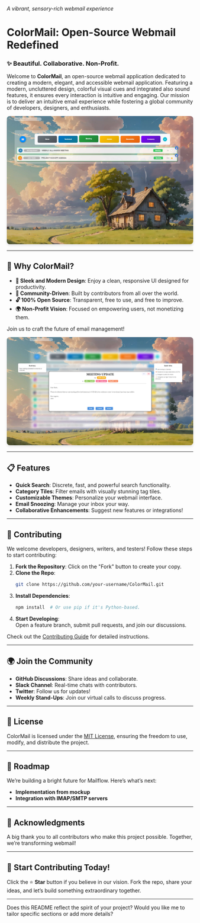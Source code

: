 *A vibrant, sensory-rich webmail experience*

# **ColorMail: Open-Source Webmail Redefined**

### ✨ **Beautiful. Collaborative. Non-Profit.**

Welcome to **ColorMail**, an open-source webmail application dedicated to creating a modern, elegant, and accessible webmail application. 
Featuring a modern, uncluttered design, colorful visual cues and integrated also sound features, it ensures every interaction is intuitive and engaging.
Our mission is to deliver an intuitive email experience while fostering a global community of developers, designers, and enthusiasts.


<p align="center">
  <img src="screenshots/WebMailSelection.jpg" alt="Selection of mails" style="max-width: 100%; height: auto; border-radius: 8px; box-shadow: 0px 4px 6px rgba(0, 0, 0, 0.1);">
</p>

---

## 🌟 **Why ColorMail?**

- **🚀 Sleek and Modern Design**: Enjoy a clean, responsive UI designed for productivity.  
- **🤝 Community-Driven**: Built by contributors from all over the world.  
- **🔓 100% Open Source**: Transparent, free to use, and free to improve.  
- **🌍 Non-Profit Vision**: Focused on empowering users, not monetizing them.  

Join us to craft the future of email management!



<p align="center">
  <img src="screenshots/ScreenCapture_Message.jpg" alt="A single mail" style="max-width: 100%; height: auto; border-radius: 8px; box-shadow: 0px 4px 6px rgba(0, 0, 0, 0.1);">
</p>

---

## 📋 **Features**

- **Quick Search**: Discrete, fast, and powerful search functionality.  
- **Category Tiles**: Filter emails with visually stunning tag tiles. 
- **Customizable Themes**: Personalize your webmail interface.   
- **Email Snoozing**: Manage your inbox your way.  
- **Collaborative Enhancements**: Suggest new features or integrations!

---

## 🤝 **Contributing**

We welcome developers, designers, writers, and testers! Follow these steps to start contributing:

1. **Fork the Repository**: Click on the "Fork" button to create your copy.  
2. **Clone the Repo**:  
   ```bash
   git clone https://github.com/your-username/ColorMail.git
   ```
3. **Install Dependencies**:  
   ```bash
   npm install  # Or use pip if it's Python-based.
   ```
4. **Start Developing**:  
   Open a feature branch, submit pull requests, and join our discussions.

Check out the [Contributing Guide](CONTRIBUTING.md) for detailed instructions.

---

## 🌍 **Join the Community**

- **GitHub Discussions**: Share ideas and collaborate.  
- **Slack Channel**: Real-time chats with contributors.  
- **Twitter**: Follow us for updates!  
- **Weekly Stand-Ups**: Join our virtual calls to discuss progress.

---

## 📜 **License**

ColorMail is licensed under the [MIT License](LICENSE), ensuring the freedom to use, modify, and distribute the project.

---

## 🎯 **Roadmap**

We’re building a bright future for Mailflow. Here’s what’s next:

- **Implementation from  mockup**  
- **Integration with IMAP/SMTP servers**  

---

## 🙌 **Acknowledgments**

A big thank you to all contributors who make this project possible. Together, we’re transforming webmail!

---

## 🌟 **Start Contributing Today!**

Click the ⭐ **Star** button if you believe in our vision. Fork the repo, share your ideas, and let’s build something extraordinary together.

---

Does this README reflect the spirit of your project? Would you like me to tailor specific sections or add more details?
